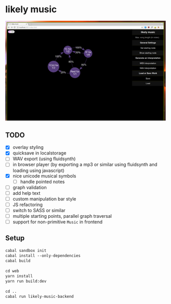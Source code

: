 # likely music

![screenshot on 2017-09-05](screenshot.png)

## TODO

- [x] overlay styling
- [x] quicksave in localstorage
- [ ] WAV export (using fluidsynth)
- [ ] in browser player (by exporting a mp3 or similar using fluidsynth and
  loading using javascript)
- [x] nice unicode musical symbols
  - [ ] handle pointed notes
- [ ] graph validation
- [ ] add help text
- [ ] custom manipulation bar style
- [ ] JS refactoring
- [ ] switch to SASS or similar
- [ ] multiple starting points, parallel graph traversal
- [ ] support for non-primitive `Music` in frontend

## Setup

```
cabal sandbox init
cabal install --only-dependencies
cabal build

cd web
yarn install
yarn run build:dev

cd ..
cabal run likely-music-backend
```
